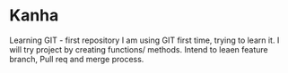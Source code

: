 # Kanha
Learning GIT - first repository
I am using GIT first time, trying to learn it.
I will try project by creating functions/ methods.
Intend to leaen feature branch, Pull req and merge process.
